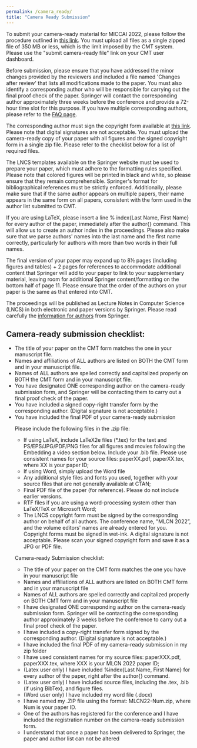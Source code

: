 ```yaml
---
permalink: /camera_ready/
title: "Camera Ready Submission"
---
```


<p>To submit your camera-ready material for MICCAI 2022, please follow the procedure outlined in <a href="https://example.com/camera-ready-procedure">this link</a>. You must upload all files as a single zipped file of 350 MB or less, which is the limit imposed by the CMT system. Please use the "submit camera-ready file" link on your CMT user dashboard.</p>
<p>Before submission, please ensure that you have addressed the minor changes provided by the reviewers and included a file named 'Changes after review' that lists all modifications made to the paper. You must also identify a corresponding author who will be responsible for carrying out the final proof check of the paper. Springer will contact the corresponding author approximately three weeks before the conference and provide a 72-hour time slot for this purpose. If you have multiple corresponding authors, please refer to the <a href="https://example.com/faq">FAQ page</a>.</p>
<p>The corresponding author must sign the copyright form available at <a href="https://example.com/copyright-form">this link</a>. Please note that digital signatures are not acceptable. You must upload the camera-ready copy of your paper with all figures and the signed copyright form in a single zip file. Please refer to the checklist below for a list of required files.</p>
<p>The LNCS templates available on the Springer website must be used to prepare your paper, which must adhere to the formatting rules specified. Please note that colored figures will be printed in black and white, so please ensure that they remain comprehensible. Springer's format for bibliographical references must be strictly enforced. Additionally, please make sure that if the same author appears on multiple papers, their name appears in the same form on all papers, consistent with the form used in the author list submitted to CMT.</p>
<p>If you are using LaTeX, please insert a line % index{Last Name, First Name} for every author of the paper, immediately after the author{} command. This will allow us to create an author index in the proceedings. Please also make sure that we parse authors' names into the last name and the first name correctly, particularly for authors with more than two words in their full names.</p>
<p>The final version of your paper may expand up to 8½ pages (including figures and tables) + 2 pages for references to accommodate additional content that Springer will add to your paper to link to your supplementary material, leaving room for additional Springer content/formatting on the bottom half of page 11. Please ensure that the order of the authors on your paper is the same as that entered into CMT.</p>
<p>The proceedings will be published as Lecture Notes in Computer Science (LNCS) in both electronic and paper versions by Springer. Please read carefully the <a href="https://example.com/information-for-authors">information for authors</a> from Springer.</p>
<h2>Camera-ready submission checklist:</h2>
<ul>
  <li>The title of your paper on the CMT form matches the one in your manuscript file.</li>
  <li>Names and affiliations of ALL authors are listed on BOTH the CMT form and in your manuscript file.</li>
  <li>Names of ALL authors are spelled correctly and capitalized properly on BOTH the CMT form and in your manuscript file.</li>
  <li>You have designated ONE corresponding author on the camera-ready submission form, and Springer will be contacting them to carry out a final proof check of the paper.</li>
  <li>You have included a signed copy-right transfer form by the corresponding author. (Digital signature is not acceptable.)</li>
  <li>You have included the final PDF of your camera-ready submission

<p>Please include the following files in the .zip file:</p>
<ul>
  <li>If using LaTeX, include LaTeX2e files (*.tex) for the text and PS/EPS/JPG/PDF/PNG files for all figures and movies following the Embedding a video section below. Include your .bib file. Please use consistent names for your source files: paperXX.pdf, paperXX.tex, where XX is your paper ID;</li>
  <li>If using Word, simply upload the Word file</li>
  <li>Any additional style files and fonts you used, together with your source files that are not generally available at CTAN;</li>
  <li>Final PDF file of the paper (for reference). Please do not include earlier versions.</li>
  <li>RTF files if you are using a word-processing system other than LaTeX/TeX or Microsoft Word;</li>
  <li>The LNCS copyright form must be signed by the corresponding author on behalf of all authors. The conference name, "MLCN 2022”, and the volume editors' names are already entered for you. Copyright forms must be signed in wet-ink. A digital signature is not acceptable. Please scan your signed copyright form and save it as a JPG or PDF file. </li>
</ul>
<p>Camera-ready Submission checklist:</p>
<ul>
  <li>The title of your paper on the CMT form matches the one you have in your manuscript file</li>
  <li>Names and affiliations of ALL authors are listed on BOTH CMT form and in your manuscript file</li>
  <li>Names of ALL authors are spelled correctly and capitalized properly on BOTH CMT form and in your manuscript file</li>
  <li>I have designated ONE corresponding author on the camera-ready submission form. Springer will be contacting the corresponding author approximately 3 weeks before the conference to carry out a final proof check of the paper.</li>
  <li>I have included a copy-right transfer form signed by the corresponding author. (Digital signature is not acceptable.)</li>
  <li>I have included the final PDF of my camera-ready submission in my zip folder</li>
  <li>I have used consistent names for my source files: paperXXX.pdf, paperXXX.tex, where XXX is your MLCN 2022 paper ID;</li>
  <li>(Latex user only) I have included %index{Last Name, First Name} for every author of the paper, right after the author{} command.</li>
  <li>(Latex user only) I have included source files, including the .tex, .bib (if using BibTex), and figure files.</li>
  <li>(Word user only) I have included my word file (.docx)</li>
  <li>I have named my .ZIP file using the format: MLCN22-Num.zip, where Num is your paper ID.</li>
  <li>One of the authors has registered for the conference and I have included the registration number on the camera-ready submission form.</li>
  <li>I understand that once a paper has been delivered to Springer, the paper and author list can not be altered</li>
</ul>
